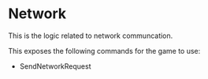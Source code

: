# Network

This is the logic related to network communcation.

This exposes the following commands for the game to use:
- SendNetworkRequest
